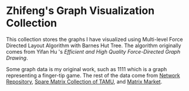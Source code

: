 # Zhifeng's Graph Visualization Collection

This collection stores the graphs I have visualized using Multi-level Force Directed Layout Algorithm with Barnes Hut Tree. The algorithm originally comes from Yifan Hu 's _Efficient and High Quality Force-Directed Graph Drawing_.

Some graph data is my original work, such as 1111 which is a graph representing a finger-tip game. The rest of the data come from [Network Repository](https://networkrepository.com/), [Spare Matrix Collection of TAMU](https://sparse.tamu.edu/), and [Matrix Market](https://math.nist.gov/).
